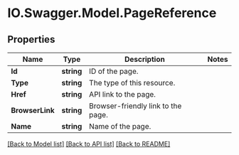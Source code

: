 # IO.Swagger.Model.PageReference
## Properties

Name | Type | Description | Notes
------------ | ------------- | ------------- | -------------
**Id** | **string** | ID of the page. | 
**Type** | **string** | The type of this resource. | 
**Href** | **string** | API link to the page. | 
**BrowserLink** | **string** | Browser-friendly link to the page. | 
**Name** | **string** | Name of the page. | 

[[Back to Model list]](../README.md#documentation-for-models) [[Back to API list]](../README.md#documentation-for-api-endpoints) [[Back to README]](../README.md)

